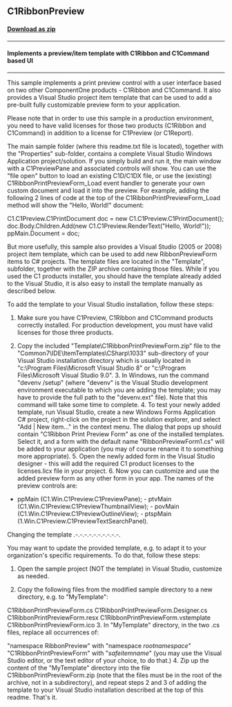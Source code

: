## C1RibbonPreview
#### [Download as zip](https://minhaskamal.github.io/DownGit/#/home?url=https://github.com/GrapeCity/ComponentOne-WinForms-Samples/tree/master/NetFramework\Reports\C1Preview\CS\RibbonPreview)
____
#### Implements a preview/item template with C1Ribbon and C1Command based UI
____
This sample implements a print preview control with a user interface based on two other ComponentOne products - C1Ribbon and C1Command. It also provides a Visual Studio project item template that can be used to add a pre-built fully customizable preview form to your application. 

Please note that in order to use this sample in a production environment, you need to have valid licenses for those two products (C1Ribbon and C1Command) in addition to a license for C1Preview (or C1Report). 

The main sample folder (where this readme.txt file is located), together with the "Properties" sub-folder, contains a complete Visual Studio Windows Application project/solution. If you simply build and run it, the main window with a C1PreviewPane and associated controls will show. You can use the "file open" button to load an existing C1D/C1DX file, or use the (existing) C1RibbonPrintPreviewForm_Load event handler to generate your own custom document and load it into the preview. For example, adding the following 2 lines of code at the top of the C1RibbonPrintPreviewForm_Load method will show the "Hello, World!" document: 

C1.C1Preview.C1PrintDocument doc = new C1.C1Preview.C1PrintDocument(); doc.Body.Children.Add(new C1.C1Preview.RenderText("Hello, World!")); ppMain.Document = doc; 

But more usefully, this sample also provides a Visual Studio (2005 or 2008) project item template, which can be used to add new RibbonPreviewForm items to C# projects. The template files are located in the "Template", subfolder, together with the ZIP archive containing those files. While if you used the C1 products installer, you should have the template already added to the Visual Studio, it is also easy to install the template manually as described below. 

To add the template to your Visual Studio installation, follow these steps: 

1. Make sure you have C1Preview, C1Ribbon and C1Command products correctly installed. For production development, you must have valid licenses for those three products. 

2. Copy the included "Template\C1RibbonPrintPreviewForm.zip" file to the "Common7\IDE\ItemTemplates\CSharp\1033" sub-directory of your Visual Studio installation directory which is usually located in "c:\Program Files\Microsoft Visual Studio 8" or "c:\Program Files\Microsoft Visual Studio 9.0".  3. In Windows, run the command "devenv /setup" (where "devenv" is the Visual Studio development environment executable to which you are adding the template; you may have to provide the full path to the "devenv.ext" file). Note that this command will take some time to complete.  4. To test your newly added template, run Visual Studio, create a new Windows Forms Application C# project, right-click on the project in the solution explorer, and select "Add | New item..." in the context menu. The dialog that pops up should contain "C1Ribbon Print Preview Form" as one of the installed templates. Select it, and a form with the default name "RibbonPreviewForm1.cs" will be added to your application (you may of course rename it to something more appropriate).  5. Open the newly added form in the Visual Studio designer - this will add the required C1 product licenses to the licenses.licx file in your project.  6. Now you can customize and use the added preview form as any other form in your app. The names of the preview controls are: 

- ppMain (C1.Win.C1Preview.C1PreviewPane); - ptvMain (C1.Win.C1Preview.C1PreviewThumbnailView); - povMain (C1.Win.C1Preview.C1PreviewOutlineView); - ptspMain (1.Win.C1Preview.C1PreviewTextSearchPanel).  

Changing the template .-.-.-.-.-.-.-.-.-.-. 

You may want to update the provided template, e.g. to adapt it to your organization's specific requirements. To do that, follow these steps: 

1. Open the sample project (NOT the template) in Visual Studio, customize as needed. 

2. Copy the following files from the modified sample directory to a new directory, e.g. to "MyTemplate": 

C1RibbonPrintPreviewForm.cs C1RibbonPrintPreviewForm.Designer.cs C1RibbonPrintPreviewForm.resx C1RibbonPrintPreviewForm.vstemplate C1RibbonPrintPreviewForm.ico  3. In "MyTemplate" directory, in the two .cs files, replace all occurrences of: 

"namespace RibbonPreview" with "namespace $rootnamespace$" "C1RibbonPrintPreviewForm" with "$safeitemname$"  (you may use the Visual Studio editor, or the text editor of your choice, to do that.)  4. Zip up the content of the "MyTemplate" directory into the file C1RibbonPrintPreviewForm.zip (note that the files must be in the root of the archive, not in a subdirectory), and repeat steps 2 and 3 of adding the template to your Visual Studio installation described at the top of this readme.  That's it. 